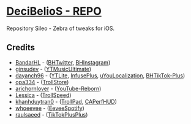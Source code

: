 # [DeciBelioS - REPO](https://deci8belios.github.io/)

Repository Sileo - Zebra of tweaks for iOS.

## Credits
* [BandarHL](https://github.com/BandarHL) - ([BHTwitter](https://github.com/BandarHL/BHTwitter), [BHInstagram](https://github.com/BandarHL/BHInstagram))
* [ginsudev](https://github.com/ginsudev) -  ([YTMusicUltimate](https://github.com/ginsudev/YTMusicUltimate))
* [dayanch96](https://github.com/dayanch96) - ([YTLite](https://github.com/dayanch96/YTLite), [InfusePlus](https://github.com/dayanch96/InfusePlus), [uYouLocalization](https://github.com/dayanch96/uYouLocalization), [BHTikTok-Plus](https://github.com/dayanch96/BHTikTok-Plus))
* [opa334](https://github.com/opa334) - ([TrollStore](https://github.com/opa334/TrollStore))
* [arichornlover](https://github.com/arichornlover) - ([YouTube-Reborn](https://github.com/arichornlover/YouTube-Reborn-v5))
* [Lessica](https://github.com/Lessica) - ([TrollSpeed](https://github.com/Lessica/TrollSpeed))
* [khanhduytran0](https://github.com/khanhduytran0) - ([TrollPad](https://github.com/khanhduytran0/TrollPad), [CAPerfHUD](https://github.com/khanhduytran0/CAPerfHUD))
* [whoeevee](https://github.com/whoeevee) - ([EeveeSpotify](https://github.com/whoeevee/EeveeSpotify))
* [raulsaeed](https://github.com/raulsaeed) - ([TikTokPlusPlus](https://github.com/raulsaeed/TikTokPlusPlus))
